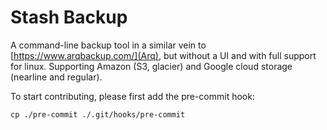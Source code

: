 Stash Backup
============

A command-line backup tool in a similar vein to [https://www.arqbackup.com/](Arq),
but without a UI and with full support for linux. Supporting Amazon (S3, glacier)
and Google cloud storage (nearline and regular).

To start contributing, please first add the pre-commit hook:

    cp ./pre-commit ./.git/hooks/pre-commit
